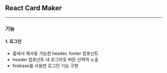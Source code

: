## React Card Maker

***

### **기능**
#### 1. 로그인
- 홈에서 재사용 가능한 header, footer 컴포넌트
- header 컴포넌트 내 로그아웃 버튼 선택적 노출
- firebase를 사용한 로그인 기능 구현


